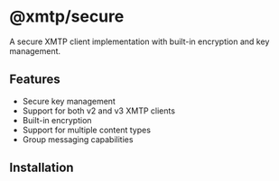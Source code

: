 # @xmtp/secure

A secure XMTP client implementation with built-in encryption and key management.

## Features

- Secure key management
- Support for both v2 and v3 XMTP clients
- Built-in encryption
- Support for multiple content types
- Group messaging capabilities

## Installation 